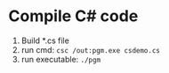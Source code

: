 # Compile C# code
1. Build *.cs file
1. run cmd: `csc /out:pgm.exe csdemo.cs`
1. run executable: `./pgm`

